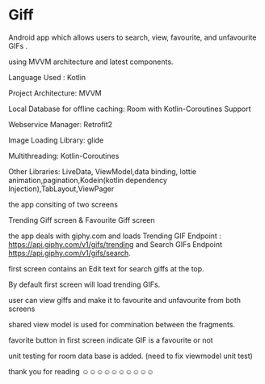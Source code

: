 # Giff
Android app which allows users to search, view, favourite, and unfavourite GIFs .

using MVVM architecture and latest components.

Language Used : Kotlin

Project Architecture: MVVM

Local Database for offline caching: Room with Kotlin-Coroutines Support

Webservice Manager: Retrofit2

Image Loading Library: glide

Multithreading: Kotlin-Coroutines

Other Libraries: LiveData, ViewModel,data binding, lottie animation,pagination,Kodein(kotlin dependency Injection),TabLayout,ViewPager

the app consiting of two screens

Trending Giff screen & Favourite Giff screen

the app deals with giphy.com and loads Trending GIF Endpoint : https://api.giphy.com/v1/gifs/trending and Search GIFs Endpoint https://api.giphy.com/v1/gifs/search.

first screen contains an Edit text for search giffs at the top.

By default first screen will load trending GIFs.

user can view giffs and make it to favourite and unfavourite from both screens

shared view model is used for commination between the fragments.

favorite button in first screen indicate GIF is a favourite or not

unit testing for room data base is added. (need to fix viewmodel unit test)

thank you for reading ☺️☺️☺️☺️☺️☺️☺️☺️☺️☺️
